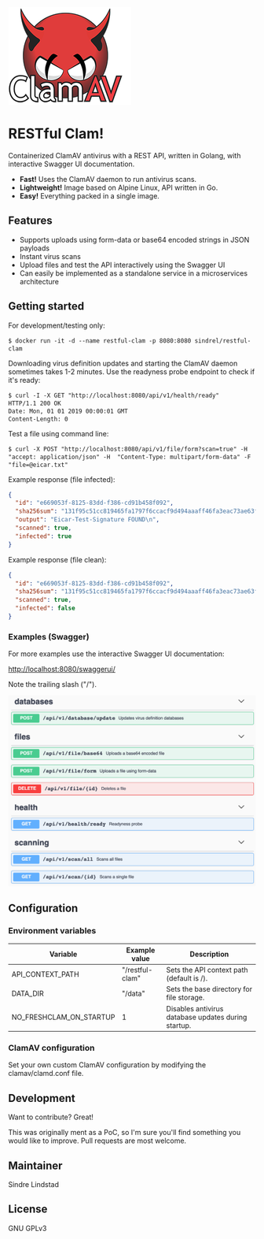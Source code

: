 ![image](img/clamav.png)

# RESTful Clam!

Containerized ClamAV antivirus with a REST API, written in Golang, with interactive Swagger UI documentation.

  - **Fast!** Uses the ClamAV daemon to run antivirus scans.
  - **Lightweight!** Image based on Alpine Linux, API written in Go.
  - **Easy!** Everything packed in a single image.

## Features

  - Supports uploads using form-data or base64 encoded strings in JSON payloads
  - Instant virus scans
  - Upload files and test the API interactively using the Swagger UI
  - Can easily be implemented as a standalone service in a microservices architecture

## Getting started
For development/testing only:
```
$ docker run -it -d --name restful-clam -p 8080:8080 sindrel/restful-clam
```
Downloading virus definition updates and starting the ClamAV daemon sometimes takes 1-2 minutes. Use the readyness probe endpoint to check if it's ready: 

```
$ curl -I -X GET "http://localhost:8080/api/v1/health/ready"
HTTP/1.1 200 OK
Date: Mon, 01 01 2019 00:00:01 GMT
Content-Length: 0
```

Test a file using command line:
```
$ curl -X POST "http://localhost:8080/api/v1/file/form?scan=true" -H  "accept: application/json" -H  "Content-Type: multipart/form-data" -F "file=@eicar.txt"
```

Example response (file infected):
```json
{
  "id": "e669053f-8125-83dd-f386-cd91b458f092",
  "sha256sum": "131f95c51cc819465fa1797f6ccacf9d494aaaff46fa3eac73ae63ffbdfd8267",
  "output": "Eicar-Test-Signature FOUND\n",
  "scanned": true,
  "infected": true
}
```

Example response (file clean):
```json
{
  "id": "e669053f-8125-83dd-f386-cd91b458f092",
  "sha256sum": "131f95c51cc819465fa1797f6ccacf9d494aaaff46fa3eac73ae63ffbdfd8267",
  "scanned": true,
  "infected": false
}
```

### Examples (Swagger)
For more examples use the interactive Swagger UI documentation:

[http://localhost:8080/swaggerui/](http://localhost:8080/swaggerui/)

Note the trailing slash ("/").


![image](img/screenshot.png)

## Configuration
### Environment variables

| Variable | Example value | Description |
| ------ | ------ | ------ |
| API_CONTEXT_PATH | "/restful-clam" | Sets the API context path (default is /). |
| DATA_DIR | "/data" | Sets the base directory for file storage. |
| NO_FRESHCLAM_ON_STARTUP | 1 | Disables antivirus database updates during startup. |

### ClamAV configuration
Set your own custom ClamAV configuration by modifying the clamav/clamd.conf file.

## Development
Want to contribute? Great! 

This was originally ment as a PoC, so I'm sure you'll find something you would like to improve. Pull requests are most welcome.

## Maintainer
Sindre Lindstad

## License
GNU GPLv3 